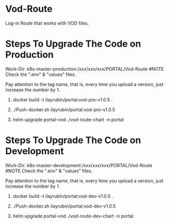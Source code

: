 # Vod-Route 
Log-in Route that works with VOD files. 

# Steps To Upgrade The Code on Production

Work-Dir: k8s-master-production:/xxx/xxx/xxx/PORTAL/Vod-Route #NOTE Check the ".env" & "values" files. 

Pay attention to the tag name, that is, every time you upload a version, just increase the number by 1.

1. docker build -t ilayrubin/portal:vod-pro-v1.0.5 .
   
3. ./Push-docker.sh ilayrubin/portal:vod-pro-v1.0.5
   
5. helm upgrade portal-vod ./vod-route-chart -n portal 

# Steps To Upgrade The Code on Development

Work-Dir: k8s-master-development:/xxx/xxx/xxx/PORTAL/Vod-Route #NOTE Check the ".env" & "values" files. 

Pay attention to the tag name, that is, every time you upload a version, just increase the number by 1.

1. docker build -t ilayrubin/portal:vod-dev-v1.0.5 .
   
3. ./Push-docker.sh ilayrubin/portal:vod-dev-v1.0.5
   
5. helm upgrade portal-vod ./vod-route-dev-chart -n portal 
